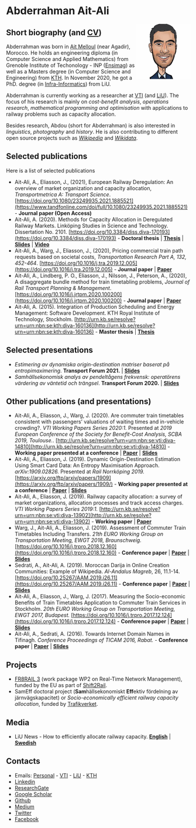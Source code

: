 # Abderrahman Ait-Ali
<img src="https://github.com/abdeaitali/abdeaitali.github.io/raw/master/images/sketch.jpg" width=150 align=right>

## Short biography (and [CV](https://github.com/abdeaitali/abdeaitali.github.io/raw/master/files/cv.pdf))
Abderrahman was born in [Ait Melloul](https://goo.gl/maps/eBJYE8a3YLKsdhZw9) (near Agadir), Morocco. He holds an engineering diploma (in Computer Science and Applied Mathematics) from Grenoble Institute of Techonology - INP ([Ensimag](https://ensimag.grenoble-inp.fr/)) as well as a Masters degree (in Computer Science and Engineering) from [KTH](https://www.kth.se/profile/abde). In November 2020, he got a PhD. degree (in [Infra-Informatics](https://liu.se/en/article/forskarutbildning-i-infrainformatik)) from LiU.

Abderrahman is currently working as a researcher at [VTI](https://www.vti.se/en/employees/abderrahman-ait-ali) (and [LiU](https://liu.se/en/employee/abdai17)). The focus of his research is mainly on *cost-benefit analysis*, *operations research*, *mathematical programming and optimisation* with applications to railway problems such as capacity allocation. 

Besides research, Abdou (short for Abderrahman) is also interested in *linguistics*, *photography* and *history*. He is also contributing to different open source projects such as *[Wikipedia](https://w.wiki/phA)* and *[Wikidata](https://www.wikidata.org/wiki/Q60311822)*.

## Selected publications
Here is a list of selected publications
* Ait-Ali, A., Eliasson, J., (2021), European Railway Deregulation: An overview of market organization and capacity allocation, *Transportmetrica A: Transport Science*. [https://doi.org/10.1080/23249935.2021.1885521](https://www.tandfonline.com/doi/full/10.1080/23249935.2021.1885521) - **Journal paper (Open Access)**
* Ait-Ali, A. (2020). Methods for Capacity Allocation in Deregulated Railway Markets. Linköping Studies in Science and Technology. Dissertation No. 2101. [https://doi.org/10.3384/diss.diva-170193](https://doi.org/10.3384/diss.diva-170193) - **Doctoral thesis** | **[Thesis](https://github.com/abdeaitali/abdeaitali.github.io/raw/master/files/phdthesis.pdf)** | **[Slides](https://github.com/abdeaitali/abdeaitali.github.io/raw/master/files/slides/phd.pdf)** | **[Video](https://youtu.be/5EsgU053MHU)**
* Ait-Ali, A., Warg, J., Eliasson, J., (2020), Pricing commercial train path requests based on societal costs, *Transportation Research Part A, 132, 452-464*. [https://doi.org/10.1016/j.tra.2019.12.005](https://doi.org/10.1016/j.tra.2019.12.005) - **Journal paper** | **[Paper](https://github.com/abdeaitali/abdeaitali.github.io/raw/master/files/TP1.pdf)**
* Ait-Ali, A., Lindberg, P. O., Eliasson, J., Nilsson, J., Peterson, A., (2020), A disaggregate bundle method for train timetabling problems, *Journal of Rail Transport Planning & Management*. [https://doi.org/10.1016/j.jrtpm.2020.100200](https://doi.org/10.1016/j.jrtpm.2020.100200) - **Journal paper** | **[Paper](https://github.com/abdeaitali/abdeaitali.github.io/raw/master/files/BM.pdf)**
* Ait-Ali, A. (2015). Integration of Production Scheduling and Energy Management: Software Development. KTH Royal Institute of Technology, Stockholm. [http://urn.kb.se/resolve?urn=urn:nbn:se:kth:diva-160136](http://urn.kb.se/resolve?urn=urn:nbn:se:kth:diva-160136) - **Master thesis** | **[Thesis](https://github.com/abdeaitali/abdeaitali.github.io/raw/master/files/mathesis.pdf)**

## Selected presentations
* *Estimering av dynamiska origin-destination matriser baserat på entropimaximering*. **Transport Forum 2021.** | **[Slides](https://github.com/abdeaitali/abdeaitali.github.io/raw/master/files/slides/tf21.pdf)**
* *Samhällsekonomisk analys av pendeltågens frekvensk: operatörens värdering av väntetid och trängsel*. **Transport Forum 2020.** | **[Slides](https://github.com/abdeaitali/abdeaitali.github.io/raw/master/files/slides/tf20.pdf)**

## Other publications (and presentations)
* Ait-Ali, A., Eliasson, J., Warg, J. (2020). Are commuter train timetables consistent with passengers’ valuations of waiting times and in-vehicle crowding?. *VTI Working Papers Series 2020:1.* Presented at *2019 European Conference of the Society for Benefit-Cost Analysis, SCBA 2019, Toulouse.*. [http://urn.kb.se/resolve?urn=urn:nbn:se:vti:diva-14810](http://urn.kb.se/resolve?urn=urn:nbn:se:vti:diva-14810) - **Working paper presented at a conference** | **[Paper](https://github.com/abdeaitali/abdeaitali.github.io/raw/master/files/vtiwps20_1.pdf)** | **[Slides](https://github.com/abdeaitali/abdeaitali.github.io/raw/master/files/slides/scba19.pdf)**
* Ait-Ali, A., Eliasson, J. (2019). Dynamic Origin-Destination Estimation Using Smart Card Data: An Entropy Maximisation Approach. *arXiv:1909.02826.* Presented at *Rail Norrköping 2019.* [https://arxiv.org/ftp/arxiv/papers/1909](https://arxiv.org/ftp/arxiv/papers/1909/) - **Working paper presented at a conference** | **[Paper](https://github.com/abdeaitali/abdeaitali.github.io/raw/master/files/odm.pdf)** | **[Slides](https://github.com/abdeaitali/abdeaitali.github.io/raw/master/files/slides/odm.pdf)**
* Ait-Ali, A., Eliasson, J. (2019). Railway capacity allocation: a survey of market organizations, allocation processes and track access charges. *VTI Working Papers Series 2019:1.* [http://urn.kb.se/resolve?urn=urn:nbn:se:vti:diva-13902](http://urn.kb.se/resolve?urn=urn:nbn:se:vti:diva-13902) - **Working paper** | **[Paper](https://github.com/abdeaitali/abdeaitali.github.io/raw/master/files/vtiwps19_1.pdf)**
* Warg, J., Ait-Ali, A., Eliasson, J. (2019). Assessment of Commuter Train Timetables Including Transfers. *21th EURO Working Group on Transportation Meeting, EWGT 2018, Braunschweig.* [https://doi.org/10.1016/j.trpro.2018.12.160](https://doi.org/10.1016/j.trpro.2018.12.160) - **Conference paper** | **[Paper](https://github.com/abdeaitali/abdeaitali.github.io/raw/master/files/ewgt18.pdf)** | **[Slides](https://github.com/abdeaitali/abdeaitali.github.io/raw/master/files/slides/ewgt18.pdf)**
* Sedrati, A., Ait-Ali, A. (2019). Moroccan Darija in Online Creation Communities: Example of Wikipedia. *Al-Andalus Magreb*, 26, 11.1-14. [https://doi.org/10.25267/AAM.2019.i26.11](https://doi.org/10.25267/AAM.2019.i26.11) - **Conference paper** | **[Paper](https://github.com/abdeaitali/abdeaitali.github.io/raw/master/files/darija.pdf)** | **[Slides](https://github.com/abdeaitali/abdeaitali.github.io/raw/master/files/slides/darija.pdf)**
* Ait-Ali, A., Eliasson, J., Warg, J. (2017). Measuring the Socio-economic Benefits of Train Timetables Application to Commuter Train Services in Stockholm. *20th EURO Working Group on Transportation Meeting, EWGT 2017, Budapest.* [https://doi.org/10.1016/j.trpro.2017.12.124](https://doi.org/10.1016/j.trpro.2017.12.124) - **Conference paper** | **[Paper](https://github.com/abdeaitali/abdeaitali.github.io/raw/master/files/ewgt17.pdf)** | **[Slides](https://github.com/abdeaitali/abdeaitali.github.io/raw/master/files/slides/ewgt17.pdf)**
* Ait-Ali, A., Sedrati, A. (2016). Towards Internet Domain Names in Tifinagh. *Conference Proceedings of TICAM 2016, Rabat.* - **Conference paper** | **[Paper](https://github.com/abdeaitali/abdeaitali.github.io/raw/master/files/ticam16.pdf)** | **[Slides](https://github.com/abdeaitali/abdeaitali.github.io/raw/master/files/slides/ticam16.pdf)**

## Projects
* [FR8RAIL 3](https://projects.shift2rail.org/s2r_ip5_n.aspx?p=FR8RAIL%20iii) (work package WP2 on Real-Time Network Management), funded by the EU as part of [Shift2Rail](https://shift2rail.org/).
* SamEff doctoral project (**Sam**hällsekonomiskt **Eff**ektiv fördelning av järnvägskapacitet) or *Socio-economically efficient railway capacity allocation*, funded by [Trafikverket](https://www.trafikverket.se/).

## Media
* LiU News - How to efficiently allocate railway capacity. **[English](https://liu.se/en/news-item/sa-kan-jarnvagskapacitet-tilldelas-pa-ett-effektivt-satt)** | **[Swedish](https://liu.se/nyhet/sa-kan-jarnvagskapacitet-tilldelas-pa-ett-effektivt-satt)**

## Contacts
* Emails: [Personal](mailto:abde.aitali@live.com) - [VTI](mailto:abderrahman.ait.ali@vti.se) - [LiU](mailto:abderrahman.ait.ali@liu.se) - [KTH](mailto:abde@kth.se)
* [Linkedin](https://www.linkedin.com/in/abdeaitali/)
* [ResearchGate](https://www.researchgate.net/profile/Abderrahman_Ait-Ali)
* [Google Scholar](https://scholar.google.com/citations?user=3t1aBqYAAAAJ&hl=en&authuser=1)
* [Github](https://github.com/abdeaitali)
* [Medium](https://medium.com/@AbdeAitali)
* [Twitter](https://twitter.com/AbdeAitali)
* [Facebook](https://www.facebook.com/abde7aitali/)
